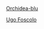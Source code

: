 <a href="https://inf4bs.github.io/orchidea-blu/">Orchidea-blu</a>

<a href="https://inf4bs.github.io/orchidea-blu/">Ugo Foscolo</a>
